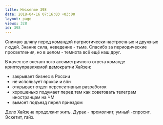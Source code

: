 ```yaml
---
title: Heisenme 398
date: 2018-04-16 07:16:03 +03:00
layout: page
views: 328
id: 398
---
```


Снимаю шляпу перед командой  патриотически настроенных и дружных людей. Знание сила, неведение - тьма. Спасибо за периодические просветления, но в целом - темнота всё ещё наш друг.

В качестве элегантного ассиметричного ответа команде криптоуправляемой демократии Хайзен:
- закрывает бизнес в России 
- не использует прокси и впн
- открывает отдел перспективных разработок
- хорошенько подумает перед тем как советовать телеграм иностранцам на ЧМ
- вымоет подъезд перел приездом

Дело Хайзена продолжит жить. Дурак - промолчит, умный -спросит. Эскетит, гайз.


